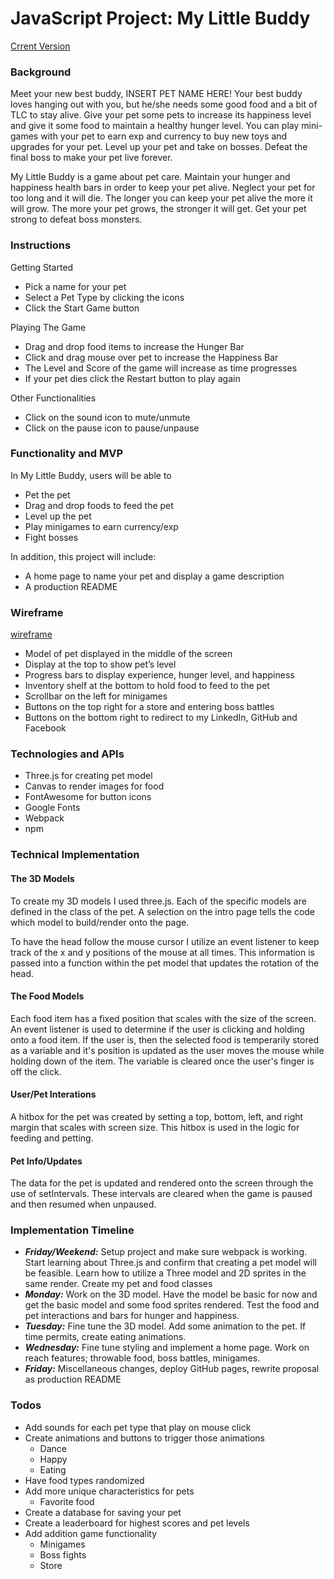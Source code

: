 # JavaScript Project: My Little Buddy
[Crrent Version](https://ablin2012.github.io/my-little-buddy/)

### Background
Meet your new best buddy, INSERT PET NAME HERE! Your best buddy loves hanging out with you, but he/she needs some good food and a bit of TLC to stay alive. Give your pet some pets to increase its happiness level and give it some food to maintain a healthy hunger level. You can play mini-games with your pet to earn exp and currency to buy new toys and upgrades for your pet. Level up your pet and take on bosses. Defeat the final boss to make your pet live forever.

My Little Buddy is a game about pet care. Maintain your hunger and happiness health bars in order to keep your pet alive. Neglect your pet for too long and it will die. The longer you can keep your pet alive the more it will grow. The more your pet grows, the stronger it will get. Get your pet strong to defeat boss monsters.

### Instructions
Getting Started
* Pick a name for your pet
* Select a Pet Type by clicking the icons
* Click the Start Game button

Playing The Game
* Drag and drop food items to increase the Hunger Bar
* Click and drag mouse over pet to increase the Happiness Bar
* The Level and Score of the game will increase as time progresses
* If your pet dies click the Restart button to play again

Other Functionalities
* Click on the sound icon to mute/unmute
* Click on the pause icon to pause/unpause

### Functionality and MVP
In My Little Buddy, users will be able to
* Pet the pet
* Drag and drop foods to feed the pet
* Level up the pet
* Play minigames to earn currency/exp
* Fight bosses

In addition, this project will include:
* A home page to name your pet and display a game description
* A production README

### Wireframe
[wireframe](https://wireframe.cc/O107Qz)
* Model of pet displayed in the middle of the screen
* Display at the top to show pet’s level
* Progress bars to display experience, hunger level, and happiness
* Inventory shelf at the bottom to hold food to feed to the pet
* Scrollbar on the left for minigames
* Buttons on the top right for a store and entering boss battles
* Buttons on the bottom right to redirect to my LinkedIn, GitHub and Facebook

### Technologies and APIs
* Three.js for creating pet model
* Canvas to render images for food
* FontAwesome for button icons
* Google Fonts
* Webpack
* npm

### Technical Implementation
#### The 3D Models
To create my 3D models I used three.js. Each of the specific models are defined in the class of the pet. A selection on the intro page tells the code which model to build/render onto the page.

To have the head follow the mouse cursor I utilize an event listener to keep track of the x and y positions of the mouse at all times. This information is passed into a function within the pet model that updates the rotation of the head.


#### The Food Models
Each food item has a fixed position that scales with the size of the screen. An event listener is used to determine if the user is clicking and holding onto a food item. If the user is, then the selected food is temperarily stored as a variable and it's position is updated as the user moves the mouse while holding down of the item. The variable is cleared once the user's finger is off the click.

#### User/Pet Interations
A hitbox for the pet was created by setting a top, bottom, left, and right margin that scales with screen size. This hitbox is used in the logic for feeding and petting.

#### Pet Info/Updates
The data for the pet is updated and rendered onto the screen through the use of setIntervals. These intervals are cleared when the game is paused and then resumed when unpaused.

### Implementation Timeline
* ***Friday/Weekend:*** Setup project and make sure webpack is working. Start learning about Three.js and confirm that creating a pet model will be feasible. Learn how to utilize a Three model and 2D sprites in the same render. Create my pet and food classes
* ***Monday:*** Work on the 3D model. Have the model be basic for now and get the basic model and some food sprites rendered. Test the food and pet interactions and bars for hunger and happiness.
* ***Tuesday:*** Fine tune the 3D model. Add some animation to the pet. If time permits, create eating animations.
* ***Wednesday:*** Fine tune styling and implement a home page. Work on reach features; throwable food, boss battles, minigames.
* ***Friday:*** Miscellaneous changes, deploy GitHub pages, rewrite proposal as production README

### Todos
* Add sounds for each pet type that play on mouse click
* Create animations and buttons to trigger those animations
    * Dance
    * Happy
    * Eating
* Have food types randomized
* Add more unique characteristics for pets
    * Favorite food
* Create a database for saving your pet
* Create a leaderboard for highest scores and pet levels
* Add addition game functionality
    * Minigames
    * Boss fights
    * Store